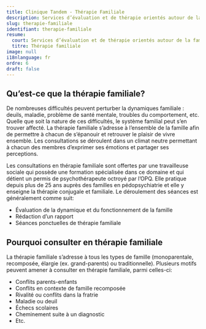 ```yaml
---
title: Clinique Tandem - Thérapie Familiale
description: Services d’évaluation et de thérapie orientés autour de la famille
slug: therapie-familiale
identifiant: therapie-familiale
resume:
  court: Services d’évaluation et de thérapie orientés autour de la famille
  titre: Thérapie familiale
image: null
i18nlanguage: fr
ordre: 6
draft: false
---
```


## Qu’est-ce que la thérapie familiale?

De nombreuses difficultés peuvent perturber la dynamiques familiale : deuils, maladie, problème de santé mentale, troubles du comportement, etc. Quelle que soit la nature de ces difficultés, le système familial peut s’en trouver affecté. La thérapie familiale s’adresse à l’ensemble de la famille afin de permettre à chacun de s’épanouir et retrouver le plaisir de vivre ensemble. Les consultations se déroulent dans un climat neutre permettant à chacun des membres d’exprimer ses émotions et partager ses perceptions. 

Les consultations en thérapie familiale sont offertes par une travailleuse sociale qui possède une formation spécialisée dans ce domaine et qui détient un permis de psychothérapeute octroyé par l’OPQ. Elle pratique depuis plus de 25 ans auprès des familles en pédopsychiatrie et elle y enseigne la thérapie conjugale et familiale. Le déroulement des séances est généralement comme suit:

- Évaluation de la dynamique et du fonctionnement de la famille 
- Rédaction d’un rapport 
- Séances ponctuelles de thérapie familiale   

## Pourquoi consulter en thérapie familiale

La thérapie familiale s’adresse à tous les types de famille (monoparentale, recomposée, élargie (ex. grand-parents) ou traditionnelle). Plusieurs motifs peuvent amener à consulter en thérapie familiale, parmi celles-ci:

- Conflits parents-enfants
- Conflits en contexte de famille recomposée
- Rivalité ou conflits dans la fratrie
- Maladie ou deuil
- Échecs scolaires
- Cheminement suite à un diagnostic
- Etc.


